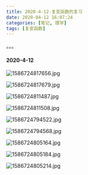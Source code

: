 ```yaml
---
title: 2020-4-12-复变函数的复习
date: 2020-04-12 16:07:24
categories: [笔记, 理学]
tags: [复变函数]
---
```


。。。

<!--more-->

#### 2020-4-12

![1586724817656.jpg](https://i.loli.net/2020/04/13/esMynpJcvA4t1Ri.jpg)

![1586724817679.jpg](https://i.loli.net/2020/04/13/hrqpigbMQYf2UCo.jpg)

![1586724811487.jpg](https://i.loli.net/2020/04/13/sjKJpaoQ9G8b15i.jpg)

![1586724811508.jpg](https://i.loli.net/2020/04/13/A98Ii1htfo7cuEN.jpg)

![1586724794522.jpg](https://i.loli.net/2020/04/13/QPEbqhVCBR94uNS.jpg)

![1586724794568.jpg](https://i.loli.net/2020/04/13/SMtqdGXl1BLaIrN.jpg)

![1586724805164.jpg](https://i.loli.net/2020/04/13/WpaBzeLZY8rR6q5.jpg)

![1586724805184.jpg](https://i.loli.net/2020/04/13/6ENmYMxCRo5hVLq.jpg)

![1586724805214.jpg](https://i.loli.net/2020/04/13/UtafKYIE5WjMnF1.jpg)